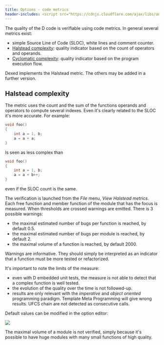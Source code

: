 ```yaml
---
title: Options - code metrics
header-includes: <script src="https://cdnjs.cloudflare.com/ajax/libs/anchor-js/4.2.2/anchor.min.js"></script>
---
```


The quality of the D code is verifiable using code metrics.
In general several metrics exist:

* simple Source Line of Code (SLOC), white lines and comment counter.
* [Halstead complexity](https://en.wikipedia.org/wiki/Halstead_complexity_measures): quality indicator based on the count of operators and operands.
* [Cyclomatic complexity](https://en.wikipedia.org/wiki/Cyclomatic_complexity): quality indicator based on the program execution flow.

Dexed implements the Halstead metric. The others may be added in a further version.

## Halstead complexity

The metric uses the count and the sum of the functions operands and operators to compute several indexes. Even it's clearly related to the SLOC it's more accurate. For example:

```d
void foo() 
{
    int a = 1, b;
    a = a + a;
}
```

Is seen as less complex than

```d
void foo() 
{
    int a = 1, b;
    a = a + b++;
}
```

even if the SLOC count is the same.

The verification is launched from the _File_ menu, _View Halstead metrics_.
Each free function and member function of the module that has the focus is measured.
When thresholds are crossed warnings are emitted. There is 3 possible warnings:

* the maximal estimated number of bugs per function is reached, by default 0.5.
* the maximal estimated number of bugs per module is reached, by default 2.
* the maximal volume of a function is reached, by default 2000.

Warnings are informative. They should simply be interpreted as an indicator that a function must be more tested or refactorized.

It's important to note the limits of the measure:

* even with D embedded unit tests, the measure is not able to detect that a complex function is well tested.
* the evolution of the quality over the time is not followed-up.
* results are only relevant with the _imperative_ and _object oriented_ programming paradigm. Template Meta Programming will give wrong results. UFCS chain are not detected as consecutive calls.

Default values can be modified in the option editor:

![](img/code_metrics.png)

The maximal volume of a module is not verified, simply because it's possible to have huge modules with many small functions of high quality.

<script>anchors.add();</script>
